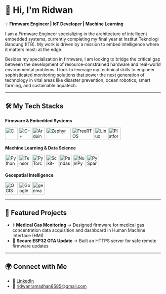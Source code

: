 # 👋 Hi, I'm Ridwan

💡 **Firmware Engineer | IoT Developer | Machine Learning**

I am a Firmware Engineer specializing in the architecture of intelligent embedded systems, currently completing my final year at Institut Teknologi Bandung (ITB). My work is driven by a mission to embed intelligence where it matters most: at the edge.

Besides my specialization in firmware, I am looking to bridge the critical gap between the development of resource-constrained hardware and real-world environmental problems. I look to leverage my technical skills to engineer sophisticated monitoring solutions that power the next generation of technology in vital areas like disaster prevention, ocean robotics, smart farming, and sustainable aquatech.

---

## 🛠️ My Tech Stacks

**Firmware & Embedded Systems**

<p align="left">
<img src="https://upload.wikimedia.org/wikipedia/commons/1/18/C_Programming_Language.svg" alt="C" width="40" height="40"/>
<img src="https://cdn.jsdelivr.net/gh/devicons/devicon/icons/cplusplus/cplusplus-original.svg" alt="C++" width="40" height="40"/>
<img src="https://cdn.jsdelivr.net/gh/devicons/devicon/icons/arduino/arduino-original-wordmark.svg" alt="Arduino" width="40" height="40"/>
<img src="https://www.zephyrproject.org/wp-content/uploads/2023/03/Zephyr_color-13.png" alt="Zephyr" width="80" height="40"/>
<img src="https://upload.wikimedia.org/wikipedia/commons/3/3e/FreeRTOS_logo_2005.svg" alt="FreeRTOS" width="70" height="40"/>
<img src="https://cdn.jsdelivr.net/gh/devicons/devicon/icons/linux/linux-original.svg" alt="Linux" width="40" height="40"/>
<img src="https://cdn.platformio.org/images/platformio-logo.17fdc3bc.png" alt="PlatformIO" width="40" height="40"/>
</p>

**Machine Learning & Data Science**

<p align="left">
<img src="https://cdn.jsdelivr.net/gh/devicons/devicon/icons/python/python-original.svg" alt="Python" width="40" height="40"/>
<img src="https://cdn.jsdelivr.net/gh/devicons/devicon/icons/tensorflow/tensorflow-original.svg" alt="TensorFlow" width="40" height="40"/>
<img src="https://cdn.jsdelivr.net/gh/devicons/devicon/icons/pytorch/pytorch-original.svg" alt="PyTorch" width="40" height="40"/>
<img src="https://cdn.jsdelivr.net/gh/devicons/devicon/icons/scikitlearn/scikitlearn-original.svg" alt="Scikit-learn" width="40" height="40"/>
<img src="https://cdn.jsdelivr.net/gh/devicons/devicon/icons/pandas/pandas-original.svg" alt="Pandas" width="40" height="40"/>
<img src="https://cdn.jsdelivr.net/gh/devicons/devicon/icons/numpy/numpy-original.svg" alt="NumPy" width="40" height="40"/>
<img src="https://cdn.jsdelivr.net/gh/devicons/devicon/icons/apachespark/apachespark-original-wordmark.svg" alt="PySpark" height="40"/>
</p>

**Geospatial Intelligence**

<p align="left">
<img src="https://upload.wikimedia.org/wikipedia/commons/9/91/QGIS_logo_new.svg" alt="QGIS" width="40" height="40"/>
<img src="https://icons.iconarchive.com/icons/carlosjj/google-jfk/128/earth-engine-icon.png" alt="Google Earth Engine" width="40" height="40"/>
<img src="https://book.geemap.org/_static/logo.png" alt="geemap" width="40" height="40"/>
</p>

---

## 📂 Featured Projects

- ⚕️ **Medical Gas Monitoring** → Designed firmware for medical gas concentration data acquisition and dashboard in Human Machine Interface (HMI)
- 🔐 **Secure ESP32 OTA Update** → Built an HTTPS server for safe remote firmware updates

---

## 🌍 Connect with Me

- 💼 [LinkedIn](https://www.linkedin.com/in/your-link)
- 📧 [ridwanramadhan8585@gmail.com](mailto:ridwanramadhan8585@gmail.com)
